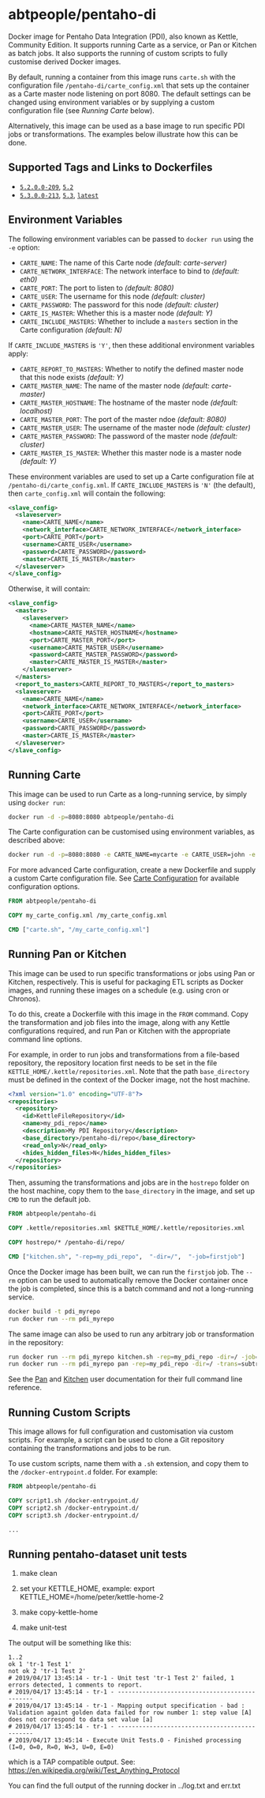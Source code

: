 # abtpeople/pentaho-di

Docker image for Pentaho Data Integration (PDI), also known as Kettle, Community Edition. It supports running Carte as a service, or Pan or Kitchen as batch jobs. It also supports the running of custom scripts to fully customise derived Docker images.

By default, running a container from this image runs `carte.sh` with the configuration file `/pentaho-di/carte_config.xml` that sets up the container as a Carte master node listening on port 8080. The default settings can be changed using environment variables or by supplying a custom configuration file (see *Running Carte* below).

Alternatively, this image can be used as a base image to run specific PDI jobs or transformations. The examples below illustrate how this can be done.

## Supported Tags and Links to Dockerfiles

* [`5.2.0.0-209`](https://github.com/abtpeople/docker-pentaho-di/blob/5.2.0.0-209/docker/Dockerfile), [`5.2`](https://github.com/abtpeople/docker-pentaho-di/blob/5.2/docker/Dockerfile)
* [`5.3.0.0-213`](https://github.com/abtpeople/docker-pentaho-di/blob/5.3.0.0-213/docker/Dockerfile), [`5.3`](https://github.com/abtpeople/docker-pentaho-di/blob/5.3/docker/Dockerfile), [`latest`](https://github.com/abtpeople/docker-pentaho-di/blob/master/docker/Dockerfile)

## Environment Variables

The following environment variables can be passed to `docker run` using the `-e` option:

* `CARTE_NAME`: The name of this Carte node *(default: carte-server)*
* `CARTE_NETWORK_INTERFACE`: The network interface to bind to *(default: eth0)*
* `CARTE_PORT`: The port to listen to *(default: 8080)*
* `CARTE_USER`: The username for this node *(default: cluster)*
* `CARTE_PASSWORD`: The password for this node *(default: cluster)*
* `CARTE_IS_MASTER`: Whether this is a master node *(default: Y)*
* `CARTE_INCLUDE_MASTERS`: Whether to include a `masters` section in the Carte configuration *(default: N)*

If `CARTE_INCLUDE_MASTERS` is `'Y'`, then these additional environment variables apply:

* `CARTE_REPORT_TO_MASTERS`: Whether to notify the defined master node that this node exists *(default: Y)*
* `CARTE_MASTER_NAME`: The name of the master node *(default: carte-master)*
* `CARTE_MASTER_HOSTNAME`: The hostname of the master node *(default: localhost)*
* `CARTE_MASTER_PORT`: The port of the master ndoe *(default: 8080)*
* `CARTE_MASTER_USER`: The username of the master node *(default: cluster)*
* `CARTE_MASTER_PASSWORD`: The password of the master node *(default: cluster)*
* `CARTE_MASTER_IS_MASTER`: Whether this master node is a master node *(default: Y)*

These environment variables are used to set up a Carte configuration file at `/pentaho-di/carte_config.xml`. If `CARTE_INCLUDE_MASTERS` is `'N'` (the default), then `carte_config.xml` will contain the following:

```xml
<slave_config>
  <slaveserver>
    <name>CARTE_NAME</name>
    <network_interface>CARTE_NETWORK_INTERFACE</network_interface>
    <port>CARTE_PORT</port>
    <username>CARTE_USER</username>
    <password>CARTE_PASSWORD</password>
    <master>CARTE_IS_MASTER</master>
  </slaveserver>
</slave_config>

```

Otherwise, it will contain:

```xml
<slave_config>
  <masters>
    <slaveserver>
      <name>CARTE_MASTER_NAME</name>
      <hostname>CARTE_MASTER_HOSTNAME</hostname>
      <port>CARTE_MASTER_PORT</port>
      <username>CARTE_MASTER_USER</username>
      <password>CARTE_MASTER_PASSWORD</password>
      <master>CARTE_MASTER_IS_MASTER</master>
    </slaveserver>
  </masters>
  <report_to_masters>CARTE_REPORT_TO_MASTERS</report_to_masters>
  <slaveserver>
    <name>CARTE_NAME</name>
    <network_interface>CARTE_NETWORK_INTERFACE</network_interface>
    <port>CARTE_PORT</port>
    <username>CARTE_USER</username>
    <password>CARTE_PASSWORD</password>
    <master>CARTE_IS_MASTER</master>
  </slaveserver>
</slave_config>

```

## Running Carte

This image can be used to run Carte as a long-running service, by simply using `docker run`:

```bash
docker run -d -p=8080:8080 abtpeople/pentaho-di
```

The Carte configuration can be customised using environment variables, as described above:

```bash
docker run -d -p=8080:8080 -e CARTE_NAME=mycarte -e CARTE_USER=john -e CARTE_PASSWORD=83h7c2 abtpeople/pentaho-di
```

For more advanced Carte configuration, create a new Dockerfile and supply a custom Carte configuration file. See [Carte Configuration](http://wiki.pentaho.com/display/EAI/Carte+Configuration) for available configuration options.

```dockerfile
FROM abtpeople/pentaho-di

COPY my_carte_config.xml /my_carte_config.xml

CMD ["carte.sh", "/my_carte_config.xml"]
```

## Running Pan or Kitchen

This image can be used to run specific transformations or jobs using Pan or Kitchen, respectively. This is useful for packaging ETL scripts as Docker images, and running these images on a schedule (e.g. using cron or Chronos).

To do this, create a Dockerfile with this image in the `FROM` command. Copy the transformation and job files into the image, along with any Kettle configurations required, and run Pan or Kitchen with the appropriate command line options.

For example, in order to run jobs and transformations from a file-based repository, the repository location first needs to be set in the file `KETTLE_HOME/.kettle/repositories.xml`. Note that the path `base_directory` must be defined in the context of the Docker image, not the host machine.

```xml
<?xml version="1.0" encoding="UTF-8"?>
<repositories>
  <repository>
    <id>KettleFileRepository</id>
    <name>my_pdi_repo</name>
    <description>My PDI Repository</description>
    <base_directory>/pentaho-di/repo</base_directory>
    <read_only>N</read_only>
    <hides_hidden_files>N</hides_hidden_files>
  </repository>
</repositories>
```

Then, assuming the transformations and jobs are in the `hostrepo` folder on the host machine, copy them to the `base_directory` in the image, and set up `CMD` to run the default job.

```dockerfile
FROM abtpeople/pentaho-di

COPY .kettle/repositories.xml $KETTLE_HOME/.kettle/repositories.xml

COPY hostrepo/* /pentaho-di/repo/

CMD ["kitchen.sh", "-rep=my_pdi_repo",  "-dir=/",  "-job=firstjob"]
```

Once the Docker image has been built, we can run the `firstjob` job. The `--rm` option can be used to automatically remove the Docker container once the job is completed, since this is a batch command and not a long-running service.

```bash
docker build -t pdi_myrepo
run docker run --rm pdi_myrepo
```

The same image can also be used to run any arbitrary job or transformation in the repository:

```bash
run docker run --rm pdi_myrepo kitchen.sh -rep=my_pdi_repo -dir=/ -job=secondjob
run docker run --rm pdi_myrepo pan -rep=my_pdi_repo -dir=/ -trans=subtrans
```

See the [Pan](http://wiki.pentaho.com/display/EAI/Pan+User+Documentation) and [Kitchen](http://wiki.pentaho.com/display/EAI/Kitchen+User+Documentation) user documentation for their full command line reference.

## Running Custom Scripts

This image allows for full configuration and customisation via custom scripts. For example, a script can be used to clone a Git repository containing the transformations and jobs to be run.

To use custom scripts, name them with a `.sh` extension, and copy them to the `/docker-entrypoint.d` folder. For example:

```dockerfile
FROM abtpeople/pentaho-di

COPY script1.sh /docker-entrypoint.d/
COPY script2.sh /docker-entrypoint.d/
COPY script3.sh /docker-entrypoint.d/

...
```


## Running pentaho-dataset unit tests

1. make clean

2. set your KETTLE_HOME, example: export KETTLE_HOME=/home/peter/kettle-home-2

3. make copy-kettle-home

4. make unit-test

The output will be something like this:

```
1..2
ok 1 'tr-1 Test 1'
not ok 2 'tr-1 Test 2'
# 2019/04/17 13:45:14 - tr-1 - Unit test 'tr-1 Test 2' failed, 1 errors detected, 1 comments to report.
# 2019/04/17 13:45:14 - tr-1 - ----------------------------------------------
# 2019/04/17 13:45:14 - tr-1 - Mapping output specification - bad : Validation againt golden data failed for row number 1: step value [A] does not correspond to data set value [a]
# 2019/04/17 13:45:14 - tr-1 - ----------------------------------------------
# 2019/04/17 13:45:14 - Execute Unit Tests.0 - Finished processing (I=0, O=0, R=0, W=3, U=0, E=0)
```

which is a TAP compatible output. See: https://en.wikipedia.org/wiki/Test_Anything_Protocol

You can find the full output of the running docker in ../log.txt and err.txt

